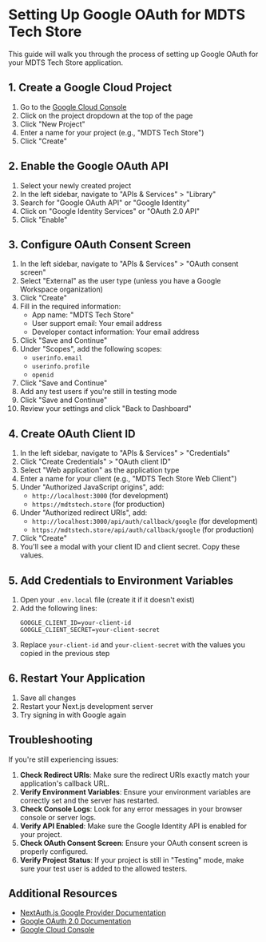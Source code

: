 # Setting Up Google OAuth for MDTS Tech Store

This guide will walk you through the process of setting up Google OAuth for your MDTS Tech Store application.

## 1. Create a Google Cloud Project

1. Go to the [Google Cloud Console](https://console.cloud.google.com/)
2. Click on the project dropdown at the top of the page
3. Click "New Project"
4. Enter a name for your project (e.g., "MDTS Tech Store")
5. Click "Create"

## 2. Enable the Google OAuth API

1. Select your newly created project
2. In the left sidebar, navigate to "APIs & Services" > "Library"
3. Search for "Google OAuth API" or "Google Identity"
4. Click on "Google Identity Services" or "OAuth 2.0 API"
5. Click "Enable"

## 3. Configure OAuth Consent Screen

1. In the left sidebar, navigate to "APIs & Services" > "OAuth consent screen"
2. Select "External" as the user type (unless you have a Google Workspace organization)
3. Click "Create"
4. Fill in the required information:
   - App name: "MDTS Tech Store"
   - User support email: Your email address
   - Developer contact information: Your email address
5. Click "Save and Continue"
6. Under "Scopes", add the following scopes:
   - `userinfo.email`
   - `userinfo.profile`
   - `openid`
7. Click "Save and Continue"
8. Add any test users if you're still in testing mode
9. Click "Save and Continue"
10. Review your settings and click "Back to Dashboard"

## 4. Create OAuth Client ID

1. In the left sidebar, navigate to "APIs & Services" > "Credentials"
2. Click "Create Credentials" > "OAuth client ID"
3. Select "Web application" as the application type
4. Enter a name for your client (e.g., "MDTS Tech Store Web Client")
5. Under "Authorized JavaScript origins", add:
   - `http://localhost:3000` (for development)
   - `https://mdtstech.store` (for production)
6. Under "Authorized redirect URIs", add:
   - `http://localhost:3000/api/auth/callback/google` (for development)
   - `https://mdtstech.store/api/auth/callback/google` (for production)
7. Click "Create"
8. You'll see a modal with your client ID and client secret. Copy these values.

## 5. Add Credentials to Environment Variables

1. Open your `.env.local` file (create it if it doesn't exist)
2. Add the following lines:
   ```
   GOOGLE_CLIENT_ID=your-client-id
   GOOGLE_CLIENT_SECRET=your-client-secret
   ```
3. Replace `your-client-id` and `your-client-secret` with the values you copied in the previous step

## 6. Restart Your Application

1. Save all changes
2. Restart your Next.js development server
3. Try signing in with Google again

## Troubleshooting

If you're still experiencing issues:

1. **Check Redirect URIs**: Make sure the redirect URIs exactly match your application's callback URL.
2. **Verify Environment Variables**: Ensure your environment variables are correctly set and the server has restarted.
3. **Check Console Logs**: Look for any error messages in your browser console or server logs.
4. **Verify API Enabled**: Make sure the Google Identity API is enabled for your project.
5. **Check OAuth Consent Screen**: Ensure your OAuth consent screen is properly configured.
6. **Verify Project Status**: If your project is still in "Testing" mode, make sure your test user is added to the allowed testers.

## Additional Resources

- [NextAuth.js Google Provider Documentation](https://next-auth.js.org/providers/google)
- [Google OAuth 2.0 Documentation](https://developers.google.com/identity/protocols/oauth2)
- [Google Cloud Console](https://console.cloud.google.com/)
